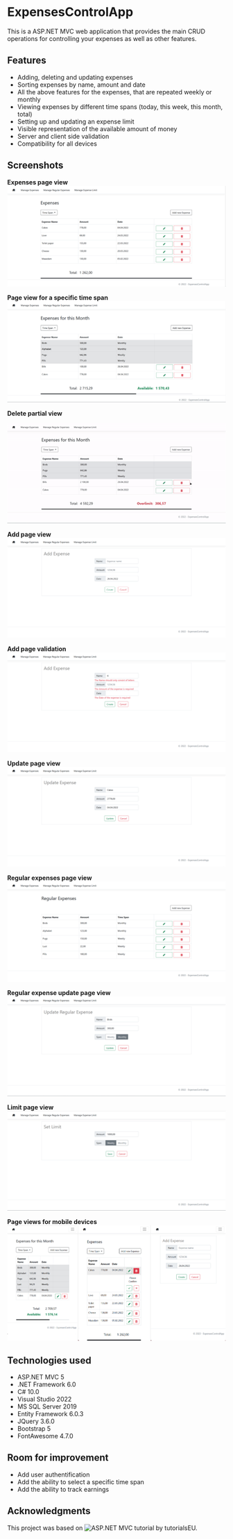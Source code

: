 # ExpensesControlApp
This is a ASP.NET MVC web application that provides the main CRUD operations for controlling your expenses as well as other features.
## Features
- Adding, deleting and updating expenses
- Sorting expenses by name, amount and date
- All the above features for the expenses, that are repeated weekly or monthly
- Viewing expenses by different time spans (today, this week, this month, total)
- Setting up and updating an expense limit
- Visible representation of the available amount of money
- Server and client side validation
- Compatibility for all devices
## Screenshots
**Expenses page view**
![Expenses index page](./images/expenses_view.png)

**Page view for a specific time span**
![Expenses time span page](./images/expenses_timespan.png)

**Delete partial view**

![Delete page](./images/expense_delete.gif)

**Add page view**
![Expenses create page](./images/expenses_add.png)


**Add page validation**
![Expenses validation](./images/expenses_valid.png)

**Update page view**
![Expenses update page](./images/expenses_update.png)

**Regular expenses page view**
![Regular expenses index page](./images/regular_view.png)

**Regular expense update page view**
![Regular expenses update page](./images/regular_update.png)

**Limit page view**
![Limit page](./images/limit.png)

**Page views for mobile devices**
![Expenses page views mobile](./images/expenses_mobile.png)
## Technologies used
- ASP.NET MVC 5
- .NET Framework 6.0
- C# 10.0
- Visual Studio 2022
- MS SQL Server 2019
- Entity Framework 6.0.3
- JQuery 3.6.0
- Bootstrap 5
- FontAwesome 4.7.0
## Room for improvement
- Add user authentification 
- Add the ability to select a specific time span
- Add the ability to track earnings
## Acknowledgments
This project was based on ![ASP.NET MVC tutorial](https://www.youtube.com/watch?v=DqD-NJf7-OM) by tutorialsEU.

